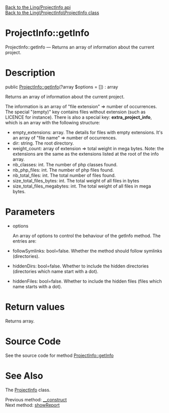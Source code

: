 [Back to the Ling/ProjectInfo api](https://github.com/lingtalfi/ProjectInfo/blob/master/doc/api/Ling/ProjectInfo.md)<br>
[Back to the Ling\ProjectInfo\ProjectInfo class](https://github.com/lingtalfi/ProjectInfo/blob/master/doc/api/Ling/ProjectInfo/ProjectInfo.md)


ProjectInfo::getInfo
================



ProjectInfo::getInfo — Returns an array of information about the current project.




Description
================


public [ProjectInfo::getInfo](https://github.com/lingtalfi/ProjectInfo/blob/master/doc/api/Ling/ProjectInfo/ProjectInfo/getInfo.md)(?array $options = []) : array




Returns an array of information about the current project.

The information is an array of "file extension" => number of occurrences.
The special "(empty)" key contains files without extension (such as LICENCE for instance).
There is also a special key: __extra_project_info__, which is an array with the following structure:

- empty_extensions: array. The details for files with empty extensions.
         It's an array of "file name" => number of occurrences.
- dir: string. The root directory.
- weight_count: array of extension => total weight in mega bytes.
     Note: the extensions are the same as the extensions listed at the root of the info array.
- nb_classes: int. The number of php classes found.
- nb_php_files: int. The number of php files found.
- nb_total_files: int. The total number of files found.
- size_total_files_bytes: int. The total weight of all files in bytes
- size_total_files_megabytes: int. The total weight of all files in mega bytes.




Parameters
================


- options

    An array of options to control the behaviour of the getInfo method.
The entries are:
- followSymlinks: bool=false. Whether the method should follow symlinks (directories).
- hiddenDirs: bool=false. Whether to include the hidden directories (directories which name start with a dot).
- hiddenFiles: bool=false. Whether to include the hidden files (files which name starts with a dot).


Return values
================

Returns array.








Source Code
===========
See the source code for method [ProjectInfo::getInfo](https://github.com/lingtalfi/ProjectInfo/blob/master/ProjectInfo.php#L65-L170)


See Also
================

The [ProjectInfo](https://github.com/lingtalfi/ProjectInfo/blob/master/doc/api/Ling/ProjectInfo/ProjectInfo.md) class.

Previous method: [__construct](https://github.com/lingtalfi/ProjectInfo/blob/master/doc/api/Ling/ProjectInfo/ProjectInfo/__construct.md)<br>Next method: [showReport](https://github.com/lingtalfi/ProjectInfo/blob/master/doc/api/Ling/ProjectInfo/ProjectInfo/showReport.md)<br>

